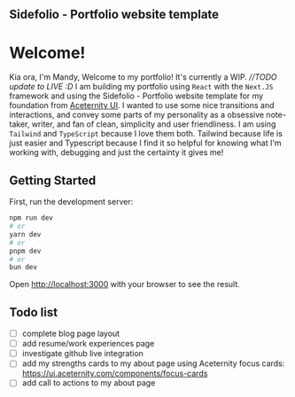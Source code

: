 ## Sidefolio - Portfolio website template

# Welcome!
Kia ora, I'm Mandy, Welcome to my portfolio! It's currently a WIP. *//TODO update to LIVE :D* 
I am building my portfolio using `React` with the `Next.JS` framework and using the Sidefolio - Portfolio website template for my foundation from [Aceternity UI](https://ui.aceternity.com/templtes/sidefolio). I wanted to use some nice transitions and interactions, and convey some parts of my personality as a obsessive note-taker, writer, and fan of clean, simplicity and user friendliness.  I am using `Tailwind` and `TypeScript` because I love them both. Tailwind because life is just easier and Typescript because I find it so helpful for knowing what I'm working with, debugging and just the certainty it gives me!

## Getting Started

First, run the development server:

```bash
npm run dev
# or
yarn dev
# or
pnpm dev
# or
bun dev
```

Open [http://localhost:3000](http://localhost:3000) with your browser to see the result.

## Todo list
- [ ] complete blog page layout
- [ ] add resume/work experiences page
- [ ] investigate github live integration 
- [ ] add my strengths cards to my about page using Aceternity focus cards: https://ui.aceternity.com/components/focus-cards
- [ ] add call to actions to my about page
